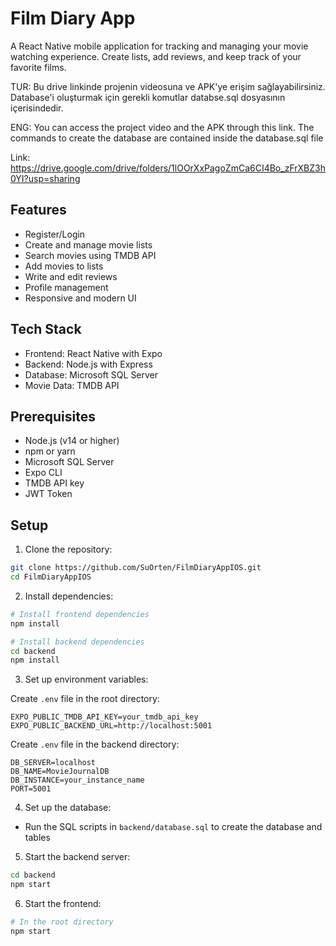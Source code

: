 # Film Diary App

A React Native mobile application for tracking and managing your movie watching experience. Create lists, add reviews, and keep track of your favorite films.

TUR: Bu drive linkinde projenin videosuna ve APK'ye erişim sağlayabilirsiniz. Database'i oluşturmak için gerekli komutlar databse.sql dosyasının içerisindedir.

ENG: You can access the project video and the APK through this link. The commands to create the database are contained inside the database.sql file

Link:
https://drive.google.com/drive/folders/1lOOrXxPagoZmCa6CI4Bo_zFrXBZ3h0YI?usp=sharing

## Features

- Register/Login
- Create and manage movie lists
- Search movies using TMDB API
- Add movies to lists
- Write and edit reviews
- Profile management
- Responsive and modern UI

## Tech Stack

- Frontend: React Native with Expo
- Backend: Node.js with Express
- Database: Microsoft SQL Server
- Movie Data: TMDB API

## Prerequisites

- Node.js (v14 or higher)
- npm or yarn
- Microsoft SQL Server
- Expo CLI
- TMDB API key
- JWT Token

## Setup

1. Clone the repository:
```bash
git clone https://github.com/SuOrten/FilmDiaryAppIOS.git
cd FilmDiaryAppIOS
```

2. Install dependencies:
```bash
# Install frontend dependencies
npm install

# Install backend dependencies
cd backend
npm install
```

3. Set up environment variables:

Create `.env` file in the root directory:
```
EXPO_PUBLIC_TMDB_API_KEY=your_tmdb_api_key
EXPO_PUBLIC_BACKEND_URL=http://localhost:5001
```

Create `.env` file in the backend directory:
```
DB_SERVER=localhost
DB_NAME=MovieJournalDB
DB_INSTANCE=your_instance_name
PORT=5001
```

4. Set up the database:
- Run the SQL scripts in `backend/database.sql` to create the database and tables

5. Start the backend server:
```bash
cd backend
npm start
```

6. Start the frontend:
```bash
# In the root directory
npm start
```
